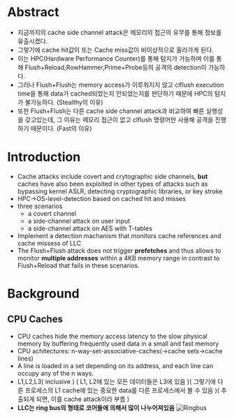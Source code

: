# Abstract
* 지금까지의 cache side channel attack은 메모리의 접근의 유무를 통해 정보를 유출시켰다.
* 그렇기에 cache hit값이 또는 Cache miss값이 비이상적으로 올라가게 된다. 
* 이는 HPC(Hardware Performance Counter)를 통해 탐지가 가능하며 이를 통해 Flush+Reload,RowHammer,Prime+Probe등의 공격의 detection이 가능하다.
* 그러나 Flush+Flush는 memory access가 이루워지지 않고 clflush execution time을 통해 data가 cached되었는지 안되었는지를 판단하기 때문에 HPC의 탐지가 불가능하다. (Stealthy의 이유)
* 또한 Flush+Flush는 다른 cache side channel attack과 비교하여 빠른 실행성을 갖고있는데, 그 이유는 메모리 접근이 없고 clflush 명령어만 사용해 공격을 진행하기 때문이다. (Fast의 이유)


# Introduction
* Cache attacks include covert and crytographic side channels, **but** caches have also been exploited in other types of attacks such as bypassing kernel ASLR, detecting cryptographic libraries, or key stroke
* HPC->OS-level-detection based on cached hit and misses
* three scenarios
  * a covert channel
  * a side-channel attack on user input
  * a side-channel attack on AES with T-tables
* Implement a detection machanism that monitors cache references and cache missess of LLC
* The Flush+Flush attack does not trigger **prefetches** and thus allows to monitor **multiple addresses** within a 4KB memory range in contrast to Flush+Reload that fails in these scenarios.

# Background
## CPU Caches
* CPU caches hide the memory access latency to the slow physical memory by buffering frequently used data in a small and fast memory
* CPU achitectures: n-way-set-associative-caches(->cache sets->cache lines) 
* A line is loaded in a set depending on its address, and each line can occupy any of the n ways.
* L1,L2,L3( inclusive ) ( L1, L2에 있는 모든 데이터들은 L3에 있음 )( 그렇기에 다른 프로세스의 L1 cache에 있는 중요한 data를 다른 프로세스에서 볼 수 있음 )( 추출되게 되면, 이를 cache attack이라 부름 )
* **LLC는 ring bus의 형태로 코어들에 의해서 많이 나누어져있음** 
![Ringbus](https://www.researchgate.net/publication/339991541/figure/fig2/AS:870238061076481@1584492330268/Architecture-of-LLC-that-consist-of-LLC-slice-connected-via-mesh-inter-core-bus-among-CPU.png)
